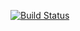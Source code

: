 
[![Build Status](https://dev.azure.com/practice-course-org/Agileproject/_apis/build/status%2FMyDevops6000.appgit?branchName=main)](https://dev.azure.com/practice-course-org/Agileproject/_build/latest?definitionId=4&branchName=main)
